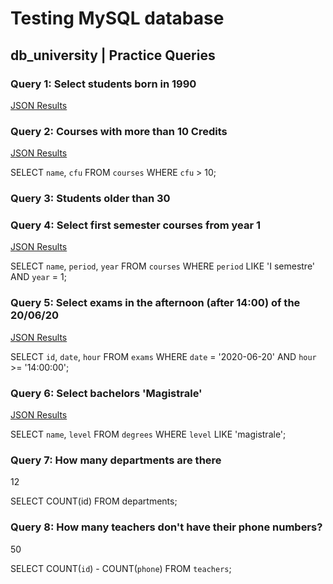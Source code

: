 # Testing MySQL database

## db_university | Practice Queries

### Query 1: Select students born in 1990

[JSON Results](results/query1.json)

### Query 2: Courses with more than 10 Credits

[JSON Results](results/query2.json)

SELECT `name`, `cfu`
FROM `courses`
WHERE `cfu` > 10;

### Query 3: Students older than 30

### Query 4: Select first semester courses from year 1

[JSON Results](results/query4.json)

SELECT `name`, `period`, `year`
FROM `courses`
WHERE `period` LIKE 'I semestre'
AND `year` = 1;

### Query 5: Select exams in the afternoon (after 14:00) of the 20/06/20

[JSON Results](results/query5.json)

SELECT `id`, `date`, `hour`
FROM `exams`
WHERE `date` = '2020-06-20'
AND `hour` >= '14:00:00';

### Query 6: Select bachelors 'Magistrale'

[JSON Results](results/query6.json)

SELECT `name`, `level`
FROM `degrees`
WHERE `level` LIKE 'magistrale';

### Query 7: How many departments are there

12

SELECT COUNT(id)
FROM departments;

### Query 8: How many teachers don't have their phone numbers?

50

SELECT COUNT(`id`) - COUNT(`phone`)
FROM `teachers`;
